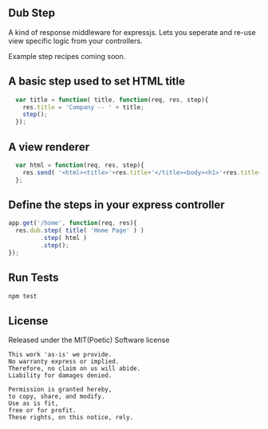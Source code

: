 Dub Step
--------

A kind of response middleware for expressjs.
Lets you seperate and re-use view specific logic from your controllers.

Example step recipes coming soon.

A basic step used to set HTML title
-----------------------------------

```javascript
  var title = function( title, function(req, res, step){
    res.title = 'Company -- ' + title;
    step();
  });
```

A view renderer
-----------------------

```javascript
  var html = function(req, res, step){
    res.send( '<html><title>'+res.title+'</title><body><h1>'+res.title+'</h1></html>' );
  };
```

Define the steps in your express controller
-------------------------------------------

```javascript
app.get('/home', function(req, res){
  res.dub.step( title( 'Home Page' ) )
         .step( html )
         .step();
});
```

Run Tests
---------

```bash
npm test
```

License
------------------------

Released under the MIT(Poetic) Software license

    This work 'as-is' we provide.
    No warranty express or implied.
    Therefore, no claim on us will abide.
    Liability for damages denied.

    Permission is granted hereby,
    to copy, share, and modify.
    Use as is fit,
    free or for profit.
    These rights, on this notice, rely. 
